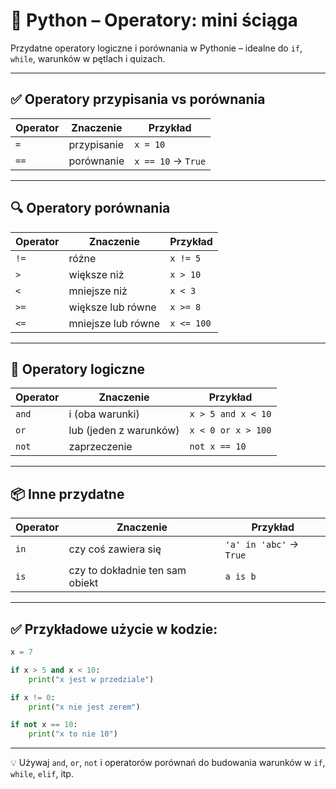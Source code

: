# 🧠 Python – Operatory: mini ściąga

Przydatne operatory logiczne i porównania w Pythonie – idealne do `if`, `while`, warunków w pętlach i quizach.

---

## ✅ Operatory przypisania vs porównania

| Operator | Znaczenie         | Przykład             |
|----------|------------------|----------------------|
| `=`      | przypisanie       | `x = 10`             |
| `==`     | porównanie        | `x == 10` → `True`   |

---

## 🔍 Operatory porównania

| Operator | Znaczenie               | Przykład        |
|----------|--------------------------|------------------|
| `!=`     | różne                    | `x != 5`        |
| `>`      | większe niż              | `x > 10`        |
| `<`      | mniejsze niż             | `x < 3`         |
| `>=`     | większe lub równe        | `x >= 8`        |
| `<=`     | mniejsze lub równe       | `x <= 100`      |

---

## 🔗 Operatory logiczne

| Operator | Znaczenie           | Przykład                  |
|----------|---------------------|----------------------------|
| `and`    | i (oba warunki)     | `x > 5 and x < 10`        |
| `or`     | lub (jeden z warunków) | `x < 0 or x > 100`     |
| `not`    | zaprzeczenie         | `not x == 10`            |

---

## 📦 Inne przydatne

| Operator | Znaczenie           | Przykład                  |
|----------|---------------------|----------------------------|
| `in`     | czy coś zawiera się | `'a' in 'abc'` → `True`    |
| `is`     | czy to dokładnie ten sam obiekt | `a is b` |

---

## ✅ Przykładowe użycie w kodzie:

```python
x = 7

if x > 5 and x < 10:
    print("x jest w przedziale")

if x != 0:
    print("x nie jest zerem")

if not x == 10:
    print("x to nie 10")
```

---

💡 Używaj `and`, `or`, `not` i operatorów porównań do budowania warunków w `if`, `while`, `elif`, itp.
